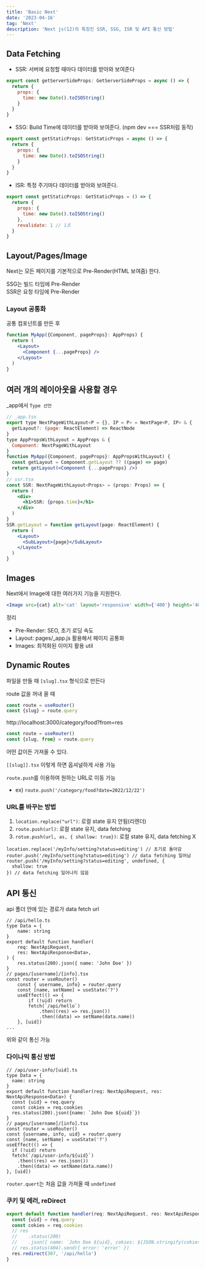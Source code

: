 ```yaml
---
title: 'Basic Next'
date: '2023-04-16'
tag: 'Next'
description: 'Next js(12)의 특징인 SSR, SSG, ISR 및 API 통신 방법'
---
```


## Data Fetching

- SSR: 서버에 요청할 때마다 데이터를 받아와 보여준다

```jsx
export const getServerSideProps: GetServerSideProps = async () => {
  return {
    props: {
      time: new Date().toISOString()
    }
  }
}
```

- SSG: Build Time에 데이터를 받아와 보여준다. (npm dev === SSR처럼 동작)

```jsx
export const getStaticProps: GetStaticProps = async () => {
  return {
    props: {
      time: new Date().toISOString()
    }
  }
}
```

- ISR: 특정 주기마다 데이터를 받아와 보여준다.

```jsx
export const getStaticProps: GetStaticProps = () => {
  return {
    props: {
      time: new Date().toISOString()
    },
    revalidate: 1 // 1초
  }
}
```

## Layout/Pages/Image

Next는 모든 페이지를 기본적으로 Pre-Render(HTML 보여줌) 한다.

SSG는 빌드 타임에 Pre-Render  
SSR은 요청 타임에 Pre-Render

### Layout 공통화

공통 컴포넌트를 만든 후

```jsx
function MyApp({Component, pageProps}: AppProps) {
  return (
    <Layout>
      <Component {...pageProps} />
    </Layout>
  )
}
```

## 여러 개의 레이아웃을 사용할 경우

\_app에서 `Type 선언`

```jsx
// _app.tsx
export type NextPageWithLayout<P = {}, IP = P> = NextPage<P, IP> & {
  getLayout?: (page: ReactElement) => ReactNode
}
type AppPropsWithLayout = AppProps & {
  Component: NextPageWithLayout
}
function MyApp({Component, pageProps}: AppPropsWithLayout) {
  const getLayout = Component.getLayout ?? ((page) => page)
  return getLayout(<Component {...pageProps} />)
}
// ssr.tsx
const SSR: NextPageWithLayout<Props> = (props: Props) => {
  return (
    <div>
      <h1>SSR: {props.time}</h1>
    </div>
  )
}
SSR.getLayout = function getLayout(page: ReactElement) {
  return (
    <Layout>
      <SubLayout>{page}</SubLayout>
    </Layout>
  )
}
```

## Images

Next에서 Image에 대한 여러가지 기능을 지원한다.

```jsx
<Image src={cat} alt='cat' layout='responsive' width={'400'} height='400' />
```

정리

- Pre-Render: SEO, 초기 로딩 속도
- Layout: pages/\_app.js 활용해서 페이지 공통화
- Images: 최적화된 이미지 활용 util

## Dynamic Routes

파일을 만들 때 `[slug].tsx` 형식으로 만든다

route 값을 꺼내 올 때

```jsx
const route = useRouter()
const {slug} = route.query
```

http://localhost:3000/category/food?from=res

```jsx
const route = useRouter()
const {slug, from} = route.query
```

어떤 값이든 가져올 수 있다.

`[[slug]].tsx` 이렇게 하면 옵셔널하게 사용 가능

`route.push`를 이용하여 원하는 URL로 이동 가능

- ex) `route.push('/category/food?date=2022/12/22')`

### URL를 바꾸는 방법

1. `location.replace("url")`: 로컬 state 유지 안됨(리렌더)
2. `route.push(url)`: 로컬 state 유지, data fetching
3. `rotue.push(url, as, { shallow: true})`: 로컬 state 유지, data fetching X

```tsx
location.replace('/myInfo/setting?status=editing') // 초기로 돌아감
router.push('/myInfo/setting?status=editing') // data fetching 일어남
router.push('/myInfo/setting?status=editing', undefined, {
  shallow: true
}) // data fetching 일어나지 않음
```

## API 통신

api 폴더 안에 있는 경로가 data fetch url

```tsx
// /api/hello.ts
type Data = {
	name: string
}
export default function handler(
	req: NextApiRequest,
	res: NextApiResponse<Data>,
) {
	res.status(200).json({ name: 'John Doe' })
}
// pages/[username]/[info].tsx
const router = useRouter()
	const { username, info} = router.query
	const [name, setName] = useState('?')
	useEffect(() => {
		if (!uid) return
		fetch(`/api/hello`)
			.then((res) => res.json())
			.then((data) => setName(data.name))
	}, [uid])
...
```

위와 같이 통신 가능

### 다이나믹 통신 방법

```tsx
// /api/user-info/[uid].ts
type Data = {
  name: string
}
export default function handler(req: NextApiRequest, res: NextApiResponse<Data>) {
  const {uid} = req.query
  const cokies = req.cookies
  res.status(200).json({name: `John Doe ${uid}`})
}
// pages/[username]/[info].tsx
const router = useRouter()
const {username, info, uid} = router.query
const [name, setName] = useState('?')
useEffect(() => {
  if (!uid) return
  fetch(`/api/user-info/${uid}`)
    .then((res) => res.json())
    .then((data) => setName(data.name))
}, [uid])
```

`router.quert`는 처음 값을 가져올 때 `undefined`

### 쿠키 및 에러, reDirect

```ts
export default function handler(req: NextApiRequest, res: NextApiResponse<Data>) {
  const {uid} = req.query
  const cokies = req.cookies
  // res
  // 	.status(200)
  // 	.json({ name: `John Doe ${uid}, cokies: ${JSON.stringify(cokies)}` })
  // res.status(404).send({ error: 'error' })
  res.redirect(307, '/api/hello')
}
```
